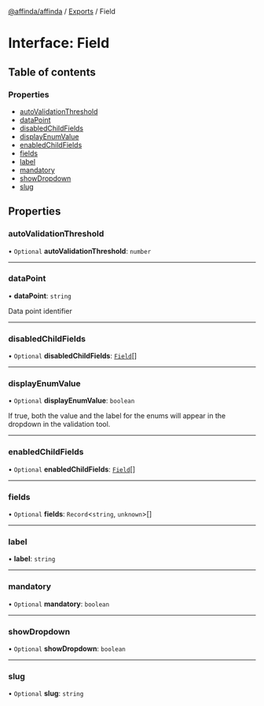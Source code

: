 [@affinda/affinda](../README.md) / [Exports](../modules.md) / Field

# Interface: Field

## Table of contents

### Properties

- [autoValidationThreshold](Field.md#autovalidationthreshold)
- [dataPoint](Field.md#datapoint)
- [disabledChildFields](Field.md#disabledchildfields)
- [displayEnumValue](Field.md#displayenumvalue)
- [enabledChildFields](Field.md#enabledchildfields)
- [fields](Field.md#fields)
- [label](Field.md#label)
- [mandatory](Field.md#mandatory)
- [showDropdown](Field.md#showdropdown)
- [slug](Field.md#slug)

## Properties

### autoValidationThreshold

• `Optional` **autoValidationThreshold**: `number`

___

### dataPoint

• **dataPoint**: `string`

Data point identifier

___

### disabledChildFields

• `Optional` **disabledChildFields**: [`Field`](Field.md)[]

___

### displayEnumValue

• `Optional` **displayEnumValue**: `boolean`

If true, both the value and the label for the enums will appear in the dropdown in the validation tool.

___

### enabledChildFields

• `Optional` **enabledChildFields**: [`Field`](Field.md)[]

___

### fields

• `Optional` **fields**: `Record`<`string`, `unknown`\>[]

___

### label

• **label**: `string`

___

### mandatory

• `Optional` **mandatory**: `boolean`

___

### showDropdown

• `Optional` **showDropdown**: `boolean`

___

### slug

• `Optional` **slug**: `string`
